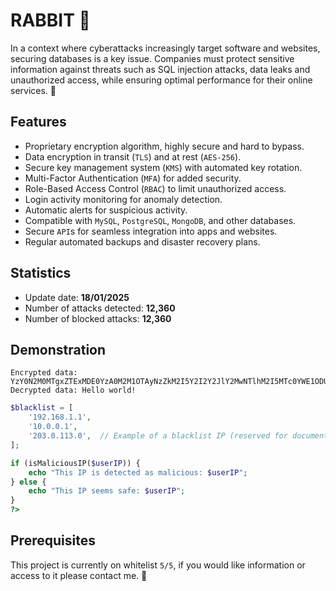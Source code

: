 # RABBIT 🐇

In a context where cyberattacks increasingly target software and websites, securing databases is a key issue. Companies must protect sensitive information against threats such as SQL injection attacks, data leaks and unauthorized access, while ensuring optimal performance for their online services. 🐰

## Features

- Proprietary encryption algorithm, highly secure and hard to bypass.
- Data encryption in transit (`TLS`) and at rest (`AES-256`).
- Secure key management system (`KMS`) with automated key rotation.
- Multi-Factor Authentication (`MFA`) for added security.
- Role-Based Access Control (`RBAC`) to limit unauthorized access.
- Login activity monitoring for anomaly detection.
- Automatic alerts for suspicious activity.
- Compatible with `MySQL`, `PostgreSQL`, `MongoDB`, and other databases.
- Secure `API`s for seamless integration into apps and websites.
- Regular automated backups and disaster recovery plans.

## Statistics

- Update date: **18/01/2025**
- Number of attacks detected: **12,360**
- Number of blocked attacks: **12,360**

## Demonstration

```
Encrypted data: YzY0N2M0MTgxZTExMDE0YzA0M2M1OTAyNzZkM2I5Y2I2Y2JlY2MwNTlhM2I5MTc0YWE1ODU2NzZjZDZkM2ViYzRzaw
Decrypted data: Hello world!
```
```php
$blacklist = [
    '192.168.1.1',
    '10.0.0.1',
    '203.0.113.0',  // Example of a blacklist IP (reserved for documentation purposes)
];

if (isMaliciousIP($userIP)) {
    echo "This IP is detected as malicious: $userIP";
} else {
    echo "This IP seems safe: $userIP";
}
?>
```

## Prerequisites

This project is currently on whitelist `5/5`, if you would like information or access to it please contact me. 👻
